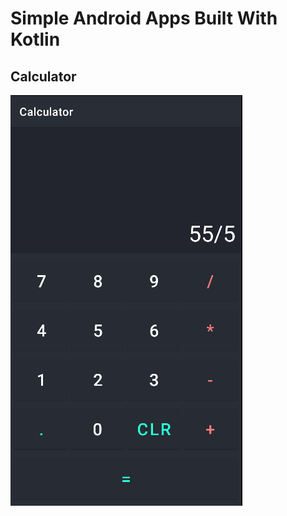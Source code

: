 # Simple Android Apps Built With Kotlin

## Calculator
![Calculator](https://raw.githubusercontent.com/mmax00/simple-kotlin-projects/main/previews/calculator.png)
